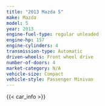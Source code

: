 ```yaml
---
title: "2013 Mazda 5"
make: Mazda
model: 5
year: 2013
engine-fuel-type: regular unleaded
engine-hp: 157
engine-cylinders: 4
transmission-type: Automatic
driven-wheels: Front wheel drive
number-of-doors: 4
market-category: N/A
vehicle-size: Compact
vehicle-style: Passenger Minivan
---
```


{{< car_info >}}
